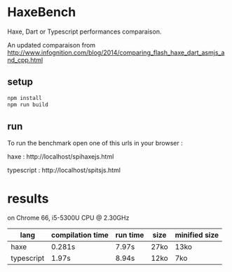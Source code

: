 # HaxeBench
Haxe, Dart or Typescript performances comparaison.

An updated comparaison from http://www.infognition.com/blog/2014/comparing_flash_haxe_dart_asmjs_and_cpp.html

## setup

```bash
npm install
npm run build
```

## run

To run the benchmark open one of this urls in your browser :

haxe : http://localhost/spihaxejs.html

typescript : http://localhost/spitsjs.html


# results

on Chrome 66, i5-5300U CPU @ 2.30GHz

| lang  | compilation time | run time | size | minified size |
| ------------- | ------------- |------------- |------------- |------------- |
| haxe  | 0.281s  | 7.97s  | 27ko  | 13ko  |
| typescript  | 1.97s  | 8.94s  | 12ko  | 7ko |



